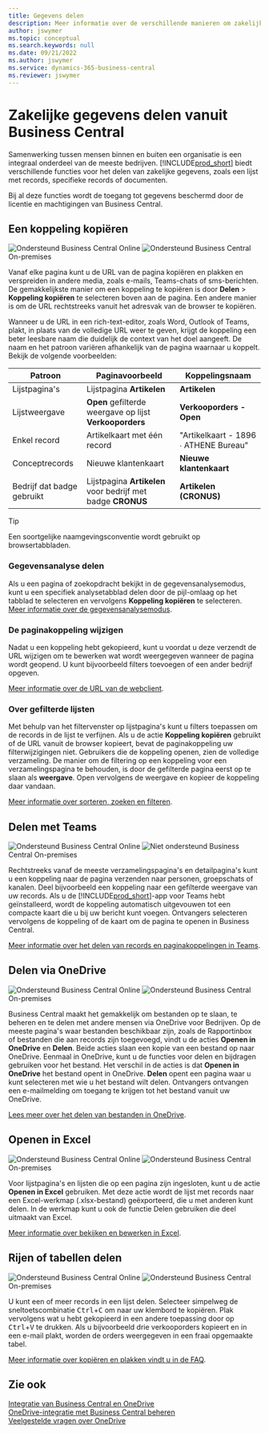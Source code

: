 ```yaml
---
title: Gegevens delen
description: Meer informatie over de verschillende manieren om zakelijke gegevens te delen vanuit Business Central.
author: jswymer
ms.topic: conceptual
ms.search.keywords: null
ms.date: 09/21/2022
ms.author: jswymer
ms.service: dynamics-365-business-central
ms.reviewer: jswymer
---
```

# <a name="sharing-business-data-from-business-central"></a>Zakelijke gegevens delen vanuit Business Central

Samenwerking tussen mensen binnen en buiten een organisatie is een integraal onderdeel van de meeste bedrijven. [!INCLUDE[prod_short](includes/prod_short.md)] biedt verschillende functies voor het delen van zakelijke gegevens, zoals een lijst met records, specifieke records of documenten. <!--, with others&mdash;even those people who don't have a Business Central license in some cases.-->

Bij al deze functies wordt de toegang tot gegevens beschermd door de licentie en machtigingen van Business Central.

## <a name="copying-a-link"></a>Een koppeling kopiëren

![Ondersteund](media/check.png) Business Central Online ![Ondersteund](media/check.png) Business Central On-premises

Vanaf elke pagina kunt u de URL van de pagina kopiëren en plakken en verspreiden in andere media, zoals e-mails, Teams-chats of sms-berichten. De gemakkelijkste manier om een koppeling te kopiëren is door **Delen** > **Koppeling kopiëren** te selecteren boven aan de pagina. Een andere manier is om de URL rechtstreeks vanuit het adresvak van de browser te kopiëren.

Wanneer u de URL in een rich-text-editor, zoals Word, Outlook of Teams, plakt, in plaats van de volledige URL weer te geven, krijgt de koppeling een beter leesbare naam die duidelijk de context van het doel aangeeft. De naam en het patroon variëren afhankelijk van de pagina waarnaar u koppelt. Bekijk de volgende voorbeelden:

|Patroon|Paginavoorbeeld|Koppelingsnaam|
|-|-|-|
|Lijstpagina's|Lijstpagina **Artikelen** | **Artikelen**|
|Lijstweergave| **Open** gefilterde weergave op lijst **Verkooporders**|**Verkooporders - Open**|
| Enkel record|Artikelkaart met één record|"Artikelkaart - 1896 ∙ ATHENE Bureau"|
|Conceptrecords| Nieuwe klantenkaart|**Nieuwe klantenkaart**|
|Bedrijf dat badge gebruikt|Lijstpagina **Artikelen** voor bedrijf met badge **CRONUS**| **Artikelen (CRONUS)**|

> [!TIP]
> Een soortgelijke naamgevingsconventie wordt gebruikt op browsertabbladen.

### <a name="share-data-analysis"></a>Gegevensanalyse delen
Als u een pagina of zoekopdracht bekijkt in de gegevensanalysemodus, kunt u een specifiek analysetabblad delen door de pijl-omlaag op het tabblad te selecteren en vervolgens **Koppeling kopiëren** te selecteren. [Meer informatie over de gegevensanalysemodus](analysis-mode.md). 

### <a name="modify-the-page-link"></a>De paginakoppeling wijzigen

Nadat u een koppeling hebt gekopieerd, kunt u voordat u deze verzendt de URL wijzigen om te bewerken wat wordt weergegeven wanneer de pagina wordt geopend. U kunt bijvoorbeeld filters toevoegen of een ander bedrijf opgeven.

[Meer informatie over de URL van de webclient](/dynamics365/business-central/dev-itpro/developer/devenv-web-client-urls).

### <a name="about-filtered-lists"></a>Over gefilterde lijsten

Met behulp van het filtervenster op lijstpagina's kunt u filters toepassen om de records in de lijst te verfijnen. Als u de actie **Koppeling kopiëren** gebruikt of de URL vanuit de browser kopieert, bevat de paginakoppeling uw filterwijzigingen niet. Gebruikers die de koppeling openen, zien de volledige verzameling. De manier om de filtering op een koppeling voor een verzamelingspagina te behouden, is door de gefilterde pagina eerst op te slaan als **weergave**. Open vervolgens de weergave en kopieer de koppeling daar vandaan.

[Meer informatie over sorteren, zoeken en filteren](ui-enter-criteria-filters.md).

## <a name="sharing-to-teams"></a>Delen met Teams

![Ondersteund](media/check.png) Business Central Online ![Niet ondersteund](media/x-icon.png) Business Central On-premises

Rechtstreeks vanaf de meeste verzamelingspagina's en detailpagina's kunt u een koppeling naar de pagina verzenden naar personen, groepschats of kanalen. Deel bijvoorbeeld een koppeling naar een gefilterde weergave van uw records. Als u de [!INCLUDE[prod_short](includes/prod_short.md)]-app voor Teams hebt geïnstalleerd, wordt de koppeling automatisch uitgevouwen tot een compacte kaart die u bij uw bericht kunt voegen. Ontvangers selecteren vervolgens de koppeling of de kaart om de pagina te openen in Business Central.

[Meer informatie over het delen van records en paginakoppelingen in Teams](across-working-with-teams.md).

## <a name="sharing-through-onedrive"></a>Delen via OneDrive

![Ondersteund](media/check.png) Business Central Online ![Ondersteund](media/check.png) Business Central On-premises

Business Central maakt het gemakkelijk om bestanden op te slaan, te beheren en te delen met andere mensen via OneDrive voor Bedrijven. Op de meeste pagina's waar bestanden beschikbaar zijn, zoals de Rapportinbox of bestanden die aan records zijn toegevoegd, vindt u de acties **Openen in OneDrive** en **Delen**. Beide acties slaan een kopie van een bestand op naar OneDrive. Eenmaal in OneDrive, kunt u de functies voor delen en bijdragen gebruiken voor het bestand. Het verschil in de acties is dat **Openen in OneDrive** het bestand opent in OneDrive. **Delen** opent een pagina waar u kunt selecteren met wie u het bestand wilt delen. Ontvangers ontvangen een e-mailmelding om toegang te krijgen tot het bestand vanuit uw OneDrive.

[Lees meer over het delen van bestanden in OneDrive](across-share-onedrive.md).

## <a name="opening-in-excel"></a>Openen in Excel

![Ondersteund](media/check.png) Business Central Online ![Ondersteund](media/check.png) Business Central On-premises

Voor lijstpagina's en lijsten die op een pagina zijn ingesloten, kunt u de actie **Openen in Excel** gebruiken. Met deze actie wordt de lijst met records naar een Excel-werkmap (.xlsx-bestand) geëxporteerd, die u met anderen kunt delen. In de werkmap kunt u ook de functie Delen gebruiken die deel uitmaakt van Excel.

[Meer informatie over bekijken en bewerken in Excel](across-work-with-excel.md).

## <a name="sharing-rows-or-tables"></a>Rijen of tabellen delen

![Ondersteund](media/check.png) Business Central Online ![Ondersteund](media/check.png) Business Central On-premises

U kunt een of meer records in een lijst delen. Selecteer simpelweg de sneltoetscombinatie <kbd>Ctrl</kbd>+<kbd>C</kbd> om naar uw klembord te kopiëren. Plak vervolgens wat u hebt gekopieerd in een andere toepassing door op <kbd>Ctrl</kbd>+<kbd>V</kbd> te drukken. Als u bijvoorbeeld drie verkooporders kopieert en in een e-mail plakt, worden de orders weergegeven in een fraai opgemaakte tabel.

[Meer informatie over kopiëren en plakken vindt u in de FAQ](faq-copy-paste.yml).

## <a name="see-also"></a>Zie ook

[Integratie van Business Central en OneDrive](across-onedrive-overview.md)  
[OneDrive-integratie met Business Central beheren](admin-onedrive-integration.md)  
[Veelgestelde vragen over OneDrive](admin-onedrive-faq.md)
